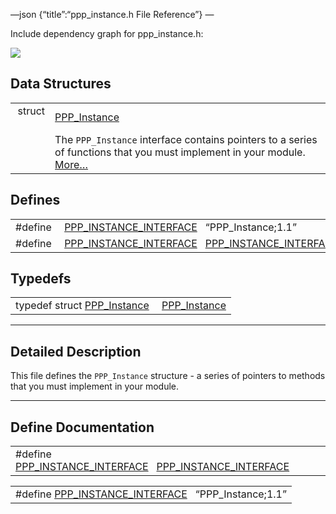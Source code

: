 —json {“title”:“ppp\_instance.h File Reference”} —

Include dependency graph for ppp\_instance.h:

![](/docs/native-client/pepper_dev/c/ppp__instance_8h__incl.png)

Data Structures
---------------

<table><tbody><tr class="odd"><td style="text-align: right;">struct  </td><td><a href="/docs/native-client/pepper_dev/c/struct_p_p_p___instance__1__1/" class="el">PPP_Instance</a></td></tr><tr class="even"><td style="text-align: right;"> </td><td>The <code>PPP_Instance</code> interface contains pointers to a series of functions that you must implement in your module. <a href="/docs/native-client/pepper_dev/c/struct_p_p_p___instance__1__1#details">More…</a><br />
</td></tr></tbody></table>

Defines
-------

<table><tbody><tr class="odd"><td style="text-align: right;">#define </td><td><a href="/docs/native-client/pepper_dev/c/ppp__instance_8h#a0e284783d75d3b9a3c84a0feb39d7024" class="el">PPP_INSTANCE_INTERFACE</a>   “PPP_Instance;1.1”</td></tr><tr class="even"><td style="text-align: right;">#define </td><td><a href="/docs/native-client/pepper_dev/c/ppp__instance_8h#ae1a0f9616b76b6b42649565ed1081fc1" class="el">PPP_INSTANCE_INTERFACE</a>   <a href="/docs/native-client/pepper_dev/c/ppp__instance_8h#a0e284783d75d3b9a3c84a0feb39d7024" class="el">PPP_INSTANCE_INTERFACE</a></td></tr></tbody></table>

Typedefs
--------

<table><tbody><tr class="odd"><td style="text-align: right;">typedef struct <a href="/docs/native-client/pepper_dev/c/struct_p_p_p___instance__1__1/" class="el">PPP_Instance</a> </td><td><a href="/docs/native-client/pepper_dev/c/group___interfaces#ga3397638d116e4171368bf18fcb91ef11" class="el">PPP_Instance</a></td></tr></tbody></table>

------------------------------------------------------------------------

<span id="details" class="anchor" style="margin: 0;"></span>

Detailed Description
--------------------

This file defines the `PPP_Instance` structure - a series of pointers to methods that you must implement in your module.

------------------------------------------------------------------------

Define Documentation
--------------------

<span id="ae1a0f9616b76b6b42649565ed1081fc1" class="anchor" style="margin: 0;"></span>

<table><tbody><tr class="odd"><td>#define <a href="/docs/native-client/pepper_dev/c/ppp__instance_8h#ae1a0f9616b76b6b42649565ed1081fc1" class="el">PPP_INSTANCE_INTERFACE</a>   <a href="/docs/native-client/pepper_dev/c/ppp__instance_8h#a0e284783d75d3b9a3c84a0feb39d7024" class="el">PPP_INSTANCE_INTERFACE</a></td></tr></tbody></table>

<span id="a0e284783d75d3b9a3c84a0feb39d7024" class="anchor" style="margin: 0;"></span>

<table><tbody><tr class="odd"><td>#define <a href="/docs/native-client/pepper_dev/c/ppp__instance_8h#a0e284783d75d3b9a3c84a0feb39d7024" class="el">PPP_INSTANCE_INTERFACE</a>   “PPP_Instance;1.1”</td></tr></tbody></table>
